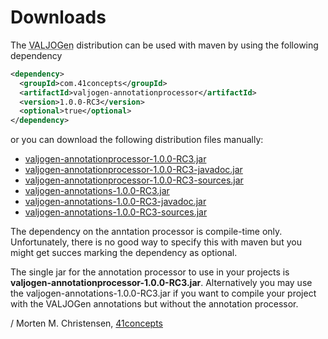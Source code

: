 <a name="jumbotron-start"/>

# Downloads

The <abbr title="Value Java Object Generator">VALJOGen</abbr> distribution can be used with maven by using the following dependency

```Xml
<dependency>
  <groupId>com.41concepts</groupId>
  <artifactId>valjogen-annotationprocessor</artifactId>
  <version>1.0.0-RC3</version>
  <optional>true</optional>
</dependency>
```

or you can download the following distribution files manually:

+ [valjogen-annotationprocessor-1.0.0-RC3.jar](http://search.maven.org/remotecontent?filepath=com/41concepts/valjogen-annotationprocessor/1.0.0-RC3/valjogen-annotationprocessor-1.0.0-RC3.jar)
+ [valjogen-annotationprocessor-1.0.0-RC3-javadoc.jar](http://search.maven.org/remotecontent?filepath=com/41concepts/valjogen-annotationprocessor/1.0.0-RC3/valjogen-annotationprocessor-1.0.0-RC3-javadoc.jar)
+ [valjogen-annotationprocessor-1.0.0-RC3-sources.jar](http://search.maven.org/remotecontent?filepath=com/41concepts/valjogen-annotationprocessor/1.0.0-RC3/valjogen-annotationprocessor-1.0.0-RC3-sources.jar)
+ [valjogen-annotations-1.0.0-RC3.jar](http://search.maven.org/remotecontent?filepath=com/41concepts/valjogen-annotations/1.0.0-RC3/valjogen-annotations-1.0.0-RC3.jar)
+ [valjogen-annotations-1.0.0-RC3-javadoc.jar](http://search.maven.org/remotecontent?filepath=com/41concepts/valjogen-annotations/1.0.0-RC3/valjogen-annotations-1.0.0-RC3-javadoc.jar)
+ [valjogen-annotations-1.0.0-RC3-sources.jar](http://search.maven.org/remotecontent?filepath=com/41concepts/valjogen-annotations/1.0.0-RC3/valjogen-annotations-1.0.0-RC3-javadoc.jar)

<a name="jumbotron-end"/>

The dependency on the anntation processor is compile-time only. Unfortunately, there is no good way to specify this with maven but you might get succes marking the dependency as optional.

The single jar for the annotation processor to use in your projects is **valjogen-annotationprocessor-1.0.0-RC3.jar**. Alternatively you may use the valjogen-annotations-1.0.0-RC3.jar if you want to compile your project with the VALJOGen annotations but without the annotation processor.

/ Morten M. Christensen, [41concepts](http://www.41concepts.com)